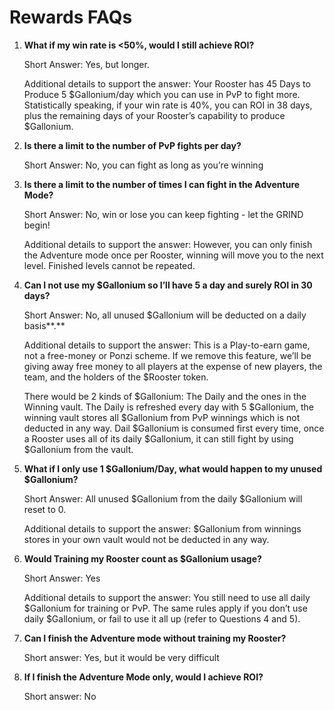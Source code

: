 # Rewards FAQs

1.  **What if my win rate is <50%, would I still achieve ROI?**

    Short Answer: Yes, but longer.&#x20;

    Additional details to support the answer: Your Rooster has 45 Days to Produce 5 $Gallonium/day which you can use in PvP to fight more. Statistically speaking, if your win rate is 40%, you can ROI in 38 days, plus the remaining days of your Rooster’s capability to produce $Gallonium.

2.  **Is there a limit to the number of PvP fights per day?**

    Short Answer: No, you can fight as long as you’re winning

3.  **Is there a limit to the number of times I can fight in the Adventure Mode?**

    Short Answer: No, win or lose you can keep fighting - let the GRIND begin!&#x20;

    Additional details to support the answer: However, you can only finish the Adventure mode once per Rooster, winning will move you to the next level. Finished levels cannot be repeated.

4.  **Can I not use my $Gallonium so I’ll have 5 a day and surely ROI in 30 days?**

    Short Answer: No, all unused $Gallonium will be deducted on a daily basis**.**

    Additional details to support the answer: This is a Play-to-earn game, not a free-money or Ponzi scheme. If we remove this feature, we’ll be giving away free money to all players at the expense of new players, the team, and the holders of the $Rooster token.&#x20;

    There would be 2 kinds of $Gallonium: The Daily and the ones in the Winning vault. The Daily is refreshed every day with 5 $Gallonium, the winning vault stores all $Gallonium from PvP winnings which is not deducted in any way. Dail $Gallonium is consumed first every time, once a Rooster uses all of its daily $Gallonium, it can still fight by using $Gallonium from the vault.

5.  **What if I only use 1 $Gallonium/Day, what would happen to my unused $Gallonium?**

    Short Answer: All unused $Gallonium from the daily $Gallonium will reset to 0.

    Additional details to support the answer: $Gallonium from winnings stores in your own vault would not be deducted in any way.

6.  **Would Training my Rooster count as $Gallonium usage?**

    Short Answer: Yes&#x20;

    Additional details to support the answer: You still need to use all daily $Gallonium for training or PvP. The same rules apply if you don’t use daily $Gallonium, or fail to use it all up (refer to Questions 4 and 5).

7.  **Can I finish the Adventure mode without training my Rooster?**

    Short answer: Yes, but it would be very difficult

8.  **If I finish the Adventure Mode only, would I achieve ROI?**

    Short answer: No
